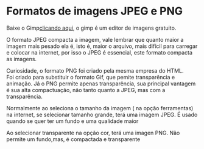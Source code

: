 <!DOCTYPE html>
<html lang="en">
<head>
  <meta charset="UTF-8">
  <meta http-equiv="X-UA-Compatible" content="IE=edge">
  <meta name="viewport" content="width=device-width, initial-scale=1.0">
  <title>Formatos para imagens na web</title>
</head>
<body>
  <h1>Formatos de imagens JPEG e PNG</h1>
  <p> Baixe o Gimp<a href="https://www.gimp.org/" target="_blank">clicando aqui</a>, o gimp é um editor de imagens gratuito. </p>
  <p>O formato JPEG compacta a imagem, vale lembrar que quanto maior a imagem mais pesado ela é, isto é, maior o arquivo, mais difícil para carregar e colocar na internet, por isso o JPEG é essencial, este formato compacta as imagens.</p>

  <p>Curiosidade, o formato PNG foi criado pela mesma empresa do HTML.<br>Foi criado para substituir o formato Gif, que pemite transparência e animação. Já o PNG permite apenas transparência, sua principal vantagem é sua alta compactuação, não tanto quanto a JPEG, mas com a transparência.</p>

  <p>Normalmente ao seleciona o tamanho da imagem ( na opção ferramentas) na internet, se selecionar tamanho grande, terá uma imagem JPEG. É usado quando se quer ter um fundo e uma qualidade maior</p>

  <p>Ao selecionar transparente na opção cor, terá uma imagen PNG. Não permite um fundo,mas, é compactada e transparente</p>


</body>
</html>